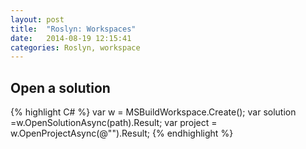 ```yaml
---
layout: post
title:  "Roslyn: Workspaces"
date:   2014-08-19 12:15:41
categories: Roslyn, workspace
---
```


Open a solution
---

{% highlight C# %}
var w = MSBuildWorkspace.Create();
var solution =w.OpenSolutionAsync(path).Result;
var project = w.OpenProjectAsync(@"").Result;
{% endhighlight %}
